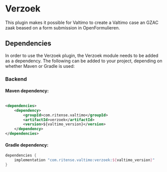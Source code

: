 # Verzoek

This plugin makes it possible for Valtimo to create a Valtimo case an GZAC zaak beased on a form submission in
OpenFormulieren.

## Dependencies

In order to use the Verzoek plugin, the Verzoek module needs to be added as a dependency. The following can be added to
your project, depending on whether Maven or Gradle is used:

### Backend

#### Maven dependency:

```xml

<dependencies>
    <dependency>
        <groupId>com.ritense.valtimo</groupId>
        <artifactId>verzoek</artifactId>
        <version>${valtimo_version}</version>
    </dependency>
</dependencies>
```

#### Gradle dependency:

```groovy
dependencies {
    implementation "com.ritense.valtimo:verzoek:${valtimo_version}"
}
```


